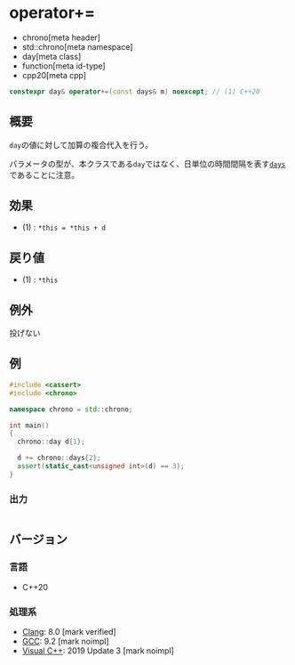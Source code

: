 # operator+=
* chrono[meta header]
* std::chrono[meta namespace]
* day[meta class]
* function[meta id-type]
* cpp20[meta cpp]

```cpp
constexpr day& operator+=(const days& m) noexcept; // (1) C++20
```

## 概要
`day`の値に対して加算の複合代入を行う。

パラメータの型が、本クラスである`day`ではなく、日単位の時間間隔を表す[`days`](/reference/chrono/duration_aliases.md)であることに注意。


## 効果
- (1) : `*this = *this + d`


## 戻り値
- (1) : `*this`


## 例外
投げない


## 例
```cpp example
#include <cassert>
#include <chrono>

namespace chrono = std::chrono;

int main()
{
  chrono::day d{1};

  d += chrono::days{2};
  assert(static_cast<unsigned int>(d) == 3);
}
```

### 出力
```
```

## バージョン
### 言語
- C++20

### 処理系
- [Clang](/implementation.md#clang): 8.0 [mark verified]
- [GCC](/implementation.md#gcc): 9.2 [mark noimpl]
- [Visual C++](/implementation.md#visual_cpp): 2019 Update 3 [mark noimpl]
